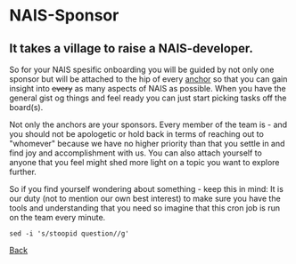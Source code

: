 # NAIS-Sponsor

## It takes a village to raise a NAIS-developer. 

So for your NAIS spesific onboarding you will be guided by not only one sponsor but will be attached to the hip of every [anchor](pigs.md) so that you can gain insight into ~~every~~ as many aspects of NAIS as possible. When you have the general gist og things and feel ready you can just start picking tasks off the board(s).

Not only the anchors are your sponsors. Every member of the team is - and you should not be apologetic or hold back in terms of reaching out to "whomever" because we have no higher priority than that you settle in and find joy and accomplishment with us. You can also attach yourself to anyone that you feel might shed more light on a topic you want to explore further.

So if you find yourself wondering about something - keep this in mind:
It is our duty (not to mention our own best interest) to make sure you have the tools and understanding that you need so imagine that this cron job is run on the team every minute. 

```sed -i 's/stoopid question//g'```



[Back](../README.md)
